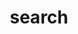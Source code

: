 ---
title: "search"
slug: "search"
layout: "search"
outputs:
    - html
    - json
menu:
    main:
        weight: 4
        params: 
            icon: search
---